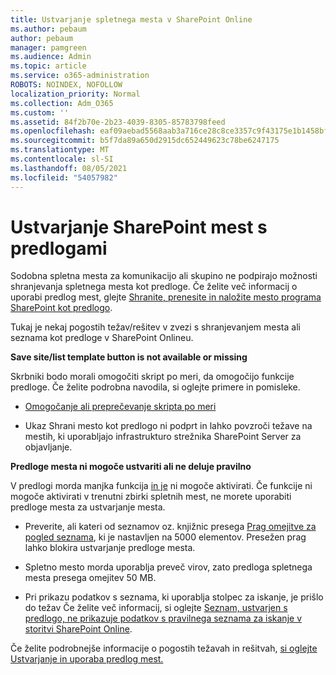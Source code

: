 ```yaml
---
title: Ustvarjanje spletnega mesta v SharePoint Online
ms.author: pebaum
author: pebaum
manager: pamgreen
ms.audience: Admin
ms.topic: article
ms.service: o365-administration
ROBOTS: NOINDEX, NOFOLLOW
localization_priority: Normal
ms.collection: Adm_O365
ms.custom: ''
ms.assetid: 84f2b70e-2b23-4039-8305-85783798feed
ms.openlocfilehash: eaf09aebad5568aab3a716ce28c8ce3357c9f43175e1b1458bfcd43fd95a71fa
ms.sourcegitcommit: b5f7da89a650d2915dc652449623c78be6247175
ms.translationtype: MT
ms.contentlocale: sl-SI
ms.lasthandoff: 08/05/2021
ms.locfileid: "54057982"
---
```

# <a name="create-sharepoint-sites-using-templates"></a>Ustvarjanje SharePoint mest s predlogami

Sodobna spletna mesta za komunikacijo ali skupino ne podpirajo možnosti shranjevanja spletnega mesta kot predloge. Če želite več informacij o uporabi predlog mest, glejte [Shranite, prenesite in naložite mesto programa SharePoint kot predlogo](https://docs.microsoft.com/sharepoint/dev/general-development/save-download-and-upload-a-sharepoint-site-as-a-template).

Tukaj je nekaj pogostih težav/rešitev v zvezi s shranjevanjem mesta ali seznama kot predloge v SharePoint Onlineu. 

**Save site/list template button is not available or missing**

Skrbniki bodo morali omogočiti skript po meri, da omogočijo funkcije predloge. Če želite podrobna navodila, si oglejte primere in pomisleke. 

- [Omogočanje ali preprečevanje skripta po meri](https://docs.microsoft.com/sharepoint/allow-or-prevent-custom-script)

- Ukaz Shrani mesto kot predlogo ni podprt in lahko povzroči težave na mestih, ki uporabljajo infrastrukturo strežnika SharePoint Server za objavljanje.

**Predloge mesta ni mogoče ustvariti ali ne deluje pravilno**

V predlogi morda manjka funkcija [in je](https://social.technet.microsoft.com/wiki/contents/articles/14423.sharepoint-2013-existing-features-guid.aspx) ni mogoče aktivirati. Če funkcije ni mogoče aktivirati v trenutni zbirki spletnih mest, ne morete uporabiti predloge mesta za ustvarjanje mesta.

- Preverite, ali kateri od seznamov oz. knjižnic presega [Prag omejitve za pogled seznama](https://support.office.com/article/Manage-large-lists-and-libraries-in-SharePoint-B8588DAE-9387-48C2-9248-C24122F07C59), ki je nastavljen na 5000 elementov. Presežen prag lahko blokira ustvarjanje predloge mesta.

- Spletno mesto morda uporablja preveč virov, zato predloga spletnega mesta presega omejitev 50 MB.


- Pri prikazu podatkov s seznama, ki uporablja stolpec za iskanje, je prišlo do težav Če želite več informacij, si oglejte [Seznam, ustvarjen s predlogo, ne prikazuje podatkov s pravilnega seznama za iskanje v storitvi SharePoint Online](https://docs.microsoft.com/sharepoint/support/lists-and-libraries/template-generated-list-incorrect-data).

Če želite podrobnejše informacije o pogostih težavah in rešitvah, [si oglejte Ustvarjanje in uporaba predlog mest.](https://support.office.com/article/Create-and-use-site-templates-60371B0F-00E0-4C49-A844-34759EBDD989)



